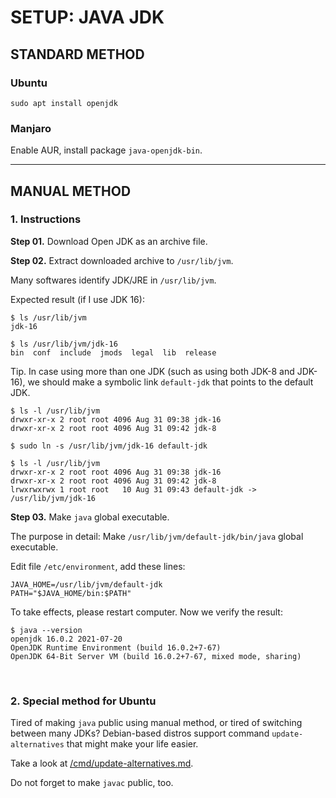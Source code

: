 # SETUP: JAVA JDK

## STANDARD METHOD

### Ubuntu

```shell
sudo apt install openjdk
```

### Manjaro

Enable AUR, install package ```java-openjdk-bin```.

---

## MANUAL METHOD

### 1. Instructions

**Step 01.** Download Open JDK as an archive file.

**Step 02.** Extract downloaded archive to ```/usr/lib/jvm```.

Many softwares identify JDK/JRE in ```/usr/lib/jvm```.

Expected result (if I use JDK 16):

```shell
$ ls /usr/lib/jvm
jdk-16

$ ls /usr/lib/jvm/jdk-16
bin  conf  include  jmods  legal  lib  release
```

Tip. In case using more than one JDK (such as using both JDK-8 and JDK-16), we should make a symbolic link ```default-jdk``` that points to the default JDK.

```shell
$ ls -l /usr/lib/jvm
drwxr-xr-x 2 root root 4096 Aug 31 09:38 jdk-16
drwxr-xr-x 2 root root 4096 Aug 31 09:42 jdk-8

$ sudo ln -s /usr/lib/jvm/jdk-16 default-jdk

$ ls -l /usr/lib/jvm
drwxr-xr-x 2 root root 4096 Aug 31 09:38 jdk-16
drwxr-xr-x 2 root root 4096 Aug 31 09:42 jdk-8
lrwxrwxrwx 1 root root   10 Aug 31 09:43 default-jdk -> /usr/lib/jvm/jdk-16
```

**Step 03.** Make ```java``` global executable.

The purpose in detail: Make ```/usr/lib/jvm/default-jdk/bin/java``` global executable.

Edit file ```/etc/environment```, add these lines:

```text
JAVA_HOME=/usr/lib/jvm/default-jdk
PATH="$JAVA_HOME/bin:$PATH"
```

To take effects, please restart computer. Now we verify the result:

```shell
$ java --version
openjdk 16.0.2 2021-07-20
OpenJDK Runtime Environment (build 16.0.2+7-67)
OpenJDK 64-Bit Server VM (build 16.0.2+7-67, mixed mode, sharing)
```

&nbsp;

### 2. Special method for Ubuntu

Tired of making ```java``` public using manual method, or tired of switching between many JDKs? Debian-based distros support command ```update-alternatives``` that might make your life easier.

Take a look at [/cmd/update-alternatives.md](/cmd/update-alternatives.md).

Do not forget to make ```javac``` public, too.
